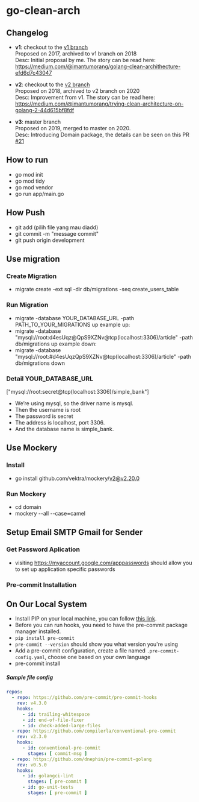 # go-clean-arch

## Changelog

- **v1**: checkout to the [v1 branch](https://github.com/bxcodec/go-clean-arch/tree/v1) <br>
  Proposed on 2017, archived to v1 branch on 2018 <br>
  Desc: Initial proposal by me. The story can be read here: https://medium.com/@imantumorang/golang-clean-archithecture-efd6d7c43047

- **v2**: checkout to the [v2 branch](https://github.com/bxcodec/go-clean-arch/tree/v2) <br>
  Proposed on 2018, archived to v2 branch on 2020 <br>
  Desc: Improvement from v1. The story can be read here: https://medium.com/@imantumorang/trying-clean-architecture-on-golang-2-44d615bf8fdf

- **v3**: master branch <br>
  Proposed on 2019, merged to master on 2020. <br>
  Desc: Introducing Domain package, the details can be seen on this PR [#21](https://github.com/bxcodec/go-clean-arch/pull/21)

## How to run
- go mod init
- go mod tidy
- go mod vendor
- go run app/main.go

## How Push
- git add (pilih file yang mau diadd)
- git commit -m "message commit"
- git push origin development

## Use migration
### Create Migration
- migrate create -ext sql -dir db/migrations -seq create_users_table
### Run Migration
- migrate -database YOUR_DATABASE_URL -path PATH_TO_YOUR_MIGRATIONS up
example up:
- migrate -database "mysql://root:d4esUqz@QpS9XZNv@tcp(localhost:3306)/article" -path db/migrations up
example down:
- migrate -database "mysql://root:#d4esUqzQpS9XZNv@tcp(localhost:3306)/article" -path db/migrations down
### Detail YOUR_DATABASE_URL
["mysql://root:secret@tcp(localhost:3306)/simple_bank"]
- We’re using mysql, so the driver name is mysql.
- Then the username is root
- The password is secret
- The address is localhost, port 3306.
- And the database name is simple_bank.

## Use Mockery
### Install
- go install github.com/vektra/mockery/v2@v2.20.0
### Run Mockery
- cd domain
- mockery --all --case=camel

## Setup Email SMTP Gmail for Sender
### Get Password Aplication
- visiting https://myaccount.google.com/apppasswords should allow you to set up application specific passwords

### Pre-commit Installation
## On Our Local System
- Install PIP on your local machine, you can follow [this link](https://pip.pypa.io/en/stable/installation).
- Before you can run hooks, you need to have the pre-commit package manager installed.
- `pip install pre-commit`
- `pre-commit --version` should show you what version you're using
- Add a pre-commit configuration, create a file named `.pre-commit-config.yaml`, choose one based on your own language
- pre-commit install
##### Sample file config
```yaml
repos:
  - repo: https://github.com/pre-commit/pre-commit-hooks
    rev: v4.3.0
    hooks:
      - id: trailing-whitespace
      - id: end-of-file-fixer
      - id: check-added-large-files
  - repo: https://github.com/compilerla/conventional-pre-commit
    rev: v2.3.0
    hooks:
      - id: conventional-pre-commit
        stages: [ commit-msg ]
  - repo: https://github.com/dnephin/pre-commit-golang
    rev: v0.5.0
    hooks:
      - id: golangci-lint
        stages: [ pre-commit ]
      - id: go-unit-tests
        stages: [ pre-commit ]

```
